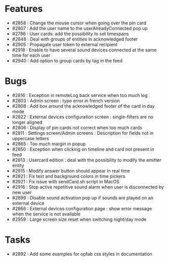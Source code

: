 # Features

- #2858 : Change the mouse cursor when going over the pin card
- #2807 : Add the user name to the userAlreadyConnected pop up
- #2786 : User cards: add the possibility to set timespans
- #2848 : Deal with groups of entities in acknowledged footer
- #2905 : Propagate user token to external recipient
- #2918 : Enable to have several sound devices connected at the same time for each user
- #2940 : Add option to group cards by tag in the feed

# Bugs

- #2816 : Exception in remoteLog back service when too much log
- #2803 : Admin screen : typo error in french version
- #2808 : Add box around the acknowledged footer of the card in day mode
- #2822 : External devices configuration screen : single-filters are no longer aligned
- #2806 : Display of pin cards not correct when too much cards  
- #2811 : Settings screen/Admin screens : Description for fields not in uppercase letters
- #2865 : Too much margin in popup
- #2850 : Exception when clicking on timeline and card not present in feed
- #2813 : Usercard edition : deal with the possibility to modify the emitter entity
- #2815 : Modify answer button should appear in real time
- #2821 : Fix text and background colors in time pickers
- #2921 : Fix issue with sendCard.sh script in MacOS
- #2916 : Stop active repetitive sound alarm when user is disconnected by new user
- #2899 : Disable sound activation pop up if sounds are played on an external device
- #2866 : External devices configuration page : show error message when the service is not available
- #2959 : Large screen size reset when switching night/day mode

# Tasks

- #2892 : Add some examples for opfab css styles in documentation  
